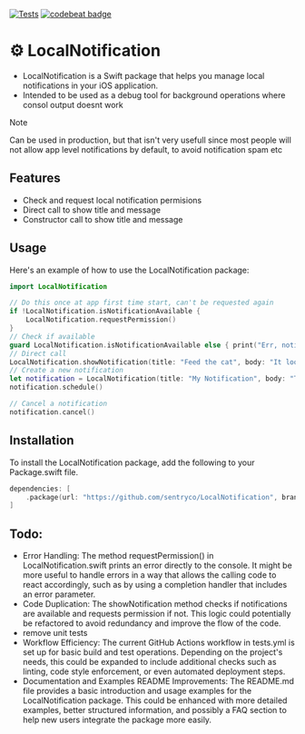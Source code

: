 [![Tests](https://github.com/sentryco/LocalNotification/actions/workflows/tests.yml/badge.svg)](https://github.com/sentryco/LocalNotification/actions/workflows/tests.yml) [![codebeat badge](https://codebeat.co/badges/a0d953b9-586d-4f10-905f-b2992a9f4076)](https://codebeat.co/projects/github-com-sentryco-localnotification-main)

# ⚙️ LocalNotification
- LocalNotification is a Swift package that helps you manage local notifications in your iOS application. 
- Intended to be used as a debug tool for background operations where consol output doesnt work

> [!NOTE]  
> Can be used in production, but that isn't very usefull since most people will not allow app level notifications by default, to avoid notification spam etc

## Features

- Check and request local notification permisions
- Direct call to show title and message
- Constructor call to show title and message

## Usage

Here's an example of how to use the LocalNotification package:

```swift
import LocalNotification

// Do this once at app first time start, can't be requested again
if !LocalNotification.isNotificationAvailable {
    LocalNotification.requestPermission()
}
// Check if available
guard LocalNotification.isNotificationAvailable else { print("Err, notification not allowed"); return }
// Direct call
LocalNotification.showNotification(title: "Feed the cat", body: "It looks hungry")
// Create a new notification
let notification = LocalNotification(title: "My Notification", body: "This is a notification")
notification.schedule()

// Cancel a notification
notification.cancel()
```

## Installation

To install the LocalNotification package, add the following to your Package.swift file.

```swift
dependencies: [
    .package(url: "https://github.com/sentryco/LocalNotification", branch: "main")
]
```

## Todo:
- Error Handling: The method requestPermission() in LocalNotification.swift prints an error directly to the console. It might be more useful to handle errors in a way that allows the calling code to react accordingly, such as by using a completion handler that includes an error parameter.
- Code Duplication: The showNotification method checks if notifications are available and requests permission if not. This logic could potentially be refactored to avoid redundancy and improve the flow of the code.
- remove unit tests
- Workflow Efficiency: The current GitHub Actions workflow in tests.yml is set up for basic build and test operations. Depending on the project's needs, this could be expanded to include additional checks such as linting, code style enforcement, or even automated deployment steps.
- Documentation and Examples
README Improvements: The README.md file provides a basic introduction and usage examples for the LocalNotification package. This could be enhanced with more detailed examples, better structured information, and possibly a FAQ section to help new users integrate the package more easily.